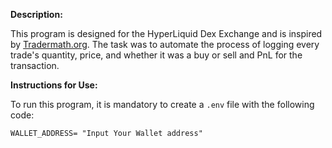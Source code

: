 **Description:**

This program is designed for the HyperLiquid Dex Exchange and is inspired by [Tradermath.org](https://www.tradermath.org/). The task was to automate the process of logging every trade's quantity, price, and whether it was a buy or sell and PnL for the transaction.

**Instructions for Use:**

To run this program, it is mandatory to create a `.env` file with the following code:

```plaintext
WALLET_ADDRESS= "Input Your Wallet address"
